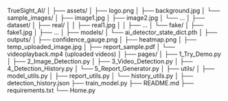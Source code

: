 TrueSight_AI/
│
├── assets/
│   ├── logo.png
│   ├── background.jpg
│   └── sample_images/
│       ├── image1.jpg
│       ├── image2.jpg
│       └── ...
│
├── dataset/
│   ├── real/
│   │   ├── real1.jpg
│   │   ├── ...
│   └── fake/
│       ├── fake1.jpg
│       ├── ...
│
├── models/
│   └── ai_detector_state_dict.pth
│
├── outputs/
│   ├── confidence_gauge.png
│   ├── heatmap.png
│   ├── temp_uploaded_image.jpg
│   ├── report_sample.pdf
│   └── videoplayback.mp4 (uploaded videos)
│
├── pages/
│   ├── 1_Try_Demo.py
│   ├── 2_Image_Detection.py
│   ├── 3_Video_Detection.py
│   ├── 4_Detection_History.py
│   └── 5_Report_Generator.py
│
├── utils/
│   ├── model_utils.py
│   ├── report_utils.py
│   └── history_utils.py
│
├── detection_history.json
├── train_model.py
├── README.md
├── requirements.txt
└── Home.py
